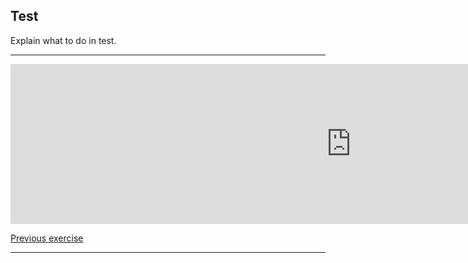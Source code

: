 <h2>Test</h2>

<p>Explain what to do in test.
  </p>
  
<hr>

<iframe src="https://h5p.org/h5p/embed/379376" width="1090" height="256" frameborder="0" allowfullscreen="allowfullscreen"></iframe><script src="https://h5p.org/sites/all/modules/h5p/library/js/h5p-resizer.js" charset="UTF-8"></script>

<p>
  <a href="learnspanish3.html" class="btnflt-l">Previous exercise</a>
  </p>
  <div style="clear:both;"> </div>

<hr>


